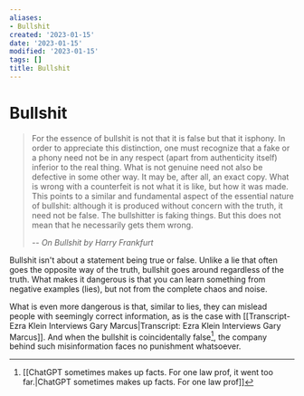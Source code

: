 ```yaml
---
aliases:
- Bullshit
created: '2023-01-15'
date: '2023-01-15'
modified: '2023-01-15'
tags: []
title: Bullshit
---
```


# Bullshit

> For the essence of bullshit is not that it is false but that it isphony. In order to appreciate this distinction, one must recognize that a fake or a phony need not be in any respect (apart from authenticity itself) inferior to the real thing. What is not genuine need not also be defective in some other way. It may be, after all, an exact copy. What is wrong with a counterfeit is not what it is like, but how it was made. This points to a similar and fundamental aspect of the essential nature of bullshit: although it is produced without concern with the truth, it need not be false. The bullshitter is faking things. But this does not mean that he necessarily gets them wrong.
>
> -- <cite>On Bullshit by Harry Frankfurt</cite>

Bullshit isn't about a statement being true or false. Unlike a lie that often goes the opposite way of the truth, bullshit goes around regardless of the truth. What makes it dangerous is that you can learn something from negative examples (lies), but not from the complete chaos and noise.

What is even more dangerous is that, similar to lies, they can mislead people with seemingly correct information, as is the case with [[Transcript- Ezra Klein Interviews Gary Marcus|Transcript: Ezra Klein Interviews Gary Marcus]]. And when the bullshit is coincidentally false[^1], the company behind such misinformation faces no punishment whatsoever.

[^1]: [[ChatGPT sometimes makes up facts. For one law prof, it went too far.|ChatGPT sometimes makes up facts. For one law prof]]